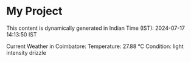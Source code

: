 # My Project

This content is dynamically generated in Indian Time (IST): 2024-07-17 14:13:50 IST


Current Weather in Coimbatore:
Temperature: 27.88 °C
Condition: light intensity drizzle
